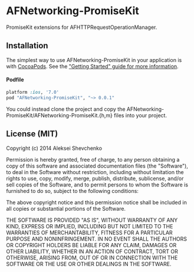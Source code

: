 AFNetworking-PromiseKit
=======================
PromiseKit extensions for AFHTTPRequestOperationManager.

Installation
------------
The simplest way to use AFNetworking-PromiseKit in your application is with [CocoaPods](http://cocoapods.org). See the ["Getting Started" guide for more information](http://guides.cocoapods.org/using/using-cocoapods.html).

#### Podfile

```ruby
platform :ios, '7.0'
pod "AFNetworking-PromiseKit", "~> 0.0.1"
```

You could instead clone the project and copy the AFNetworking-PromiseKit/AFNetworking-PromiseKit.{h,m} files into your project.

License (MIT)
-------------
Copyright (c) 2014 Aleksei Shevchenko

Permission is hereby granted, free of charge, to any person obtaining a copy of this software and associated documentation files (the "Software"), to deal in the Software without restriction, including without limitation the rights to use, copy, modify, merge, publish, distribute, sublicense, and/or sell copies of the Software, and to permit persons to whom the Software is furnished to do so, subject to the following conditions:

The above copyright notice and this permission notice shall be included in all copies or substantial portions of the Software.

THE SOFTWARE IS PROVIDED "AS IS", WITHOUT WARRANTY OF ANY KIND, EXPRESS OR IMPLIED, INCLUDING BUT NOT LIMITED TO THE WARRANTIES OF MERCHANTABILITY, FITNESS FOR A PARTICULAR PURPOSE AND NONINFRINGEMENT. IN NO EVENT SHALL THE AUTHORS OR COPYRIGHT HOLDERS BE LIABLE FOR ANY CLAIM, DAMAGES OR OTHER LIABILITY, WHETHER IN AN ACTION OF CONTRACT, TORT OR OTHERWISE, ARISING FROM, OUT OF OR IN CONNECTION WITH THE SOFTWARE OR THE USE OR OTHER DEALINGS IN THE SOFTWARE.
